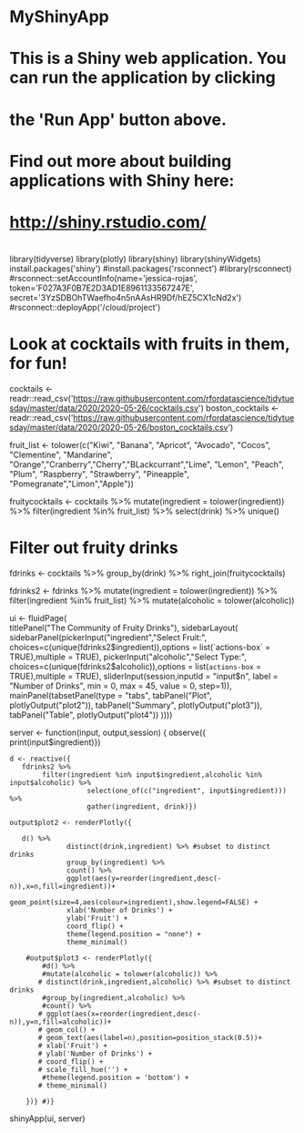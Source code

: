 # MyShinyApp
#
# This is a Shiny web application. You can run the application by clicking
# the 'Run App' button above.
#
# Find out more about building applications with Shiny here:
#
#    http://shiny.rstudio.com/
#

library(tidyverse)
library(plotly)
library(shiny)
library(shinyWidgets)
install.packages('shiny')
#install.packages('rsconnect')
#library(rsconnect) 
#rsconnect::setAccountInfo(name='jessica-rojas', token='F027A3F0B7E2D3AD1E8961133567247E', secret='3YzSDBOhTWaefho4n5nAAsHR9Df/hEZ5CX1cNd2x')
#rsconnect::deployApp('/cloud/project')

# Look at cocktails with fruits in them, for fun!
cocktails <- readr::read_csv('https://raw.githubusercontent.com/rfordatascience/tidytuesday/master/data/2020/2020-05-26/cocktails.csv')
boston_cocktails <- readr::read_csv('https://raw.githubusercontent.com/rfordatascience/tidytuesday/master/data/2020/2020-05-26/boston_cocktails.csv')

fruit_list <- tolower(c("Kiwi", "Banana", "Apricot", "Avocado", "Cocos", "Clementine", "Mandarine", "Orange","Cranberry","Cherry","BLackcurrant","Lime", "Lemon", "Peach", "Plum", "Raspberry", "Strawberry", "Pineapple", "Pomegranate","Limon","Apple"))

fruitycocktails <- cocktails %>%
    mutate(ingredient = tolower(ingredient)) %>%
    filter(ingredient %in% fruit_list) %>%
    select(drink) %>%
    unique()

# Filter out fruity drinks
fdrinks <- cocktails %>%
    group_by(drink) %>%
    right_join(fruitycocktails)

fdrinks2 <- fdrinks %>% 
    mutate(ingredient = tolower(ingredient)) %>%
    filter(ingredient %in% fruit_list) %>% 
    mutate(alcoholic = tolower(alcoholic))


ui <- fluidPage(  
    titlePanel("The Community of Fruity Drinks"),
    sidebarLayout(
        sidebarPanel(pickerInput("ingredient","Select Fruit:", 
                                 choices=c(unique(fdrinks2$ingredient)),options = list(`actions-box` = TRUE),multiple = TRUE),
                     pickerInput("alcoholic","Select Type:", 
                                 choices=c(unique(fdrinks2$alcoholic)),options = list(`actions-box` = TRUE),multiple = TRUE),
        sliderInput(session,inputId = "input$n",
            label = "Number of Drinks",
            min = 0,
            max = 45,
            value = 0, step=1)),
         mainPanel(tabsetPanel(type = "tabs",
                               tabPanel("Plot", plotlyOutput("plot2")),
                               tabPanel("Summary", plotlyOutput("plot3")),
                               tabPanel("Table", plotlyOutput("plot4"))
            ))))
 
server <- function(input, output,session) {
    observe({
        print(input$ingredient)})
    
    d <- reactive({
       fdrinks2 %>%
            filter(ingredient %in% input$ingredient,alcoholic %in% input$alcoholic) %>%
                       select(one_of(c("ingredient", input$ingredient))) %>%
                       gather(ingredient, drink)})

    output$plot2 <- renderPlotly({
        
       d() %>%
                  distinct(drink,ingredient) %>% #subset to distinct drinks
                  group_by(ingredient) %>%
                  count() %>%
                  ggplot(aes(y=reorder(ingredient,desc(-n)),x=n,fill=ingredient))+
                  geom_point(size=4,aes(colour=ingredient),show.legend=FALSE) +
                  xlab('Number of Drinks') +
                  ylab('Fruit') +
                  coord_flip() +
                  theme(legend.position = "none") +
                  theme_minimal()
    
        #output$plot3 <- renderPlotly({ 
            #d() %>% 
            #mutate(alcoholic = tolower(alcoholic)) %>% 
           # distinct(drink,ingredient,alcoholic) %>% #subset to distinct drinks
            #group_by(ingredient,alcoholic) %>%
            #count() %>%
           # ggplot(aes(x=reorder(ingredient,desc(-n)),y=n,fill=alcoholic))+
           # geom_col() +
           # geom_text(aes(label=n),position=position_stack(0.5))+
           # xlab('Fruit') +
           # ylab('Number of Drinks') +
           # coord_flip() +
           # scale_fill_hue('') +
            #theme(legend.position = 'bottom') +
           # theme_minimal()
        
        })} #)}
 
shinyApp(ui, server)
